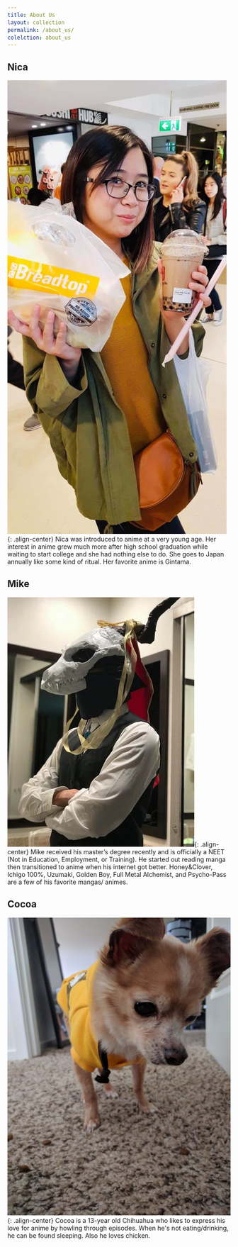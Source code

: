 ```yaml
---
title: About Us
layout: collection
permalink: /about_us/
colelction: about_us
---
```


## Nica
![nica](/images/nica.jpg){: .align-center}
Nica was introduced to anime at a very young age. Her interest in anime grew much more after high school graduation while waiting to start college and she had nothing else to do. She goes to Japan annually like some kind of ritual. Her favorite anime is Gintama.

## Mike
![mike](/images/mike.jpg){: .align-center}
Mike received his master’s degree recently and is officially a NEET (Not in Education, Employment, or Training). He started out reading manga then transitioned to anime when his internet got better. Honey&amp;Clover, Ichigo 100%, Uzumaki, Golden Boy, Full Metal Alchemist, and Psycho-Pass are a few of his favorite mangas/ animes. 

## Cocoa
![cocoa](/images/cocoa.jpg){: .align-center}
Cocoa is a 13-year old Chihuahua who likes to express his love for anime by howling through episodes. When he's not eating/drinking, he can be found sleeping. Also he loves chicken.
